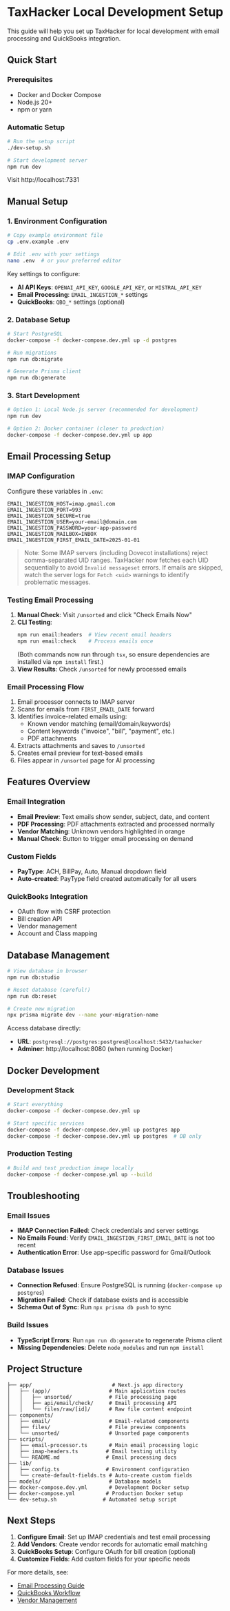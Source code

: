 # TaxHacker Local Development Setup

This guide will help you set up TaxHacker for local development with email processing and QuickBooks integration.

## Quick Start

### Prerequisites
- Docker and Docker Compose
- Node.js 20+ 
- npm or yarn

### Automatic Setup
```bash
# Run the setup script
./dev-setup.sh

# Start development server
npm run dev
```

Visit http://localhost:7331

## Manual Setup

### 1. Environment Configuration
```bash
# Copy example environment file
cp .env.example .env

# Edit .env with your settings
nano .env  # or your preferred editor
```

Key settings to configure:
- **AI API Keys**: `OPENAI_API_KEY`, `GOOGLE_API_KEY`, or `MISTRAL_API_KEY`
- **Email Processing**: `EMAIL_INGESTION_*` settings
- **QuickBooks**: `QBO_*` settings (optional)

### 2. Database Setup
```bash
# Start PostgreSQL
docker-compose -f docker-compose.dev.yml up -d postgres

# Run migrations
npm run db:migrate

# Generate Prisma client
npm run db:generate
```

### 3. Start Development
```bash
# Option 1: Local Node.js server (recommended for development)
npm run dev

# Option 2: Docker container (closer to production)
docker-compose -f docker-compose.dev.yml up app
```

## Email Processing Setup

### IMAP Configuration
Configure these variables in `.env`:

```env
EMAIL_INGESTION_HOST=imap.gmail.com
EMAIL_INGESTION_PORT=993
EMAIL_INGESTION_SECURE=true
EMAIL_INGESTION_USER=your-email@domain.com
EMAIL_INGESTION_PASSWORD=your-app-password
EMAIL_INGESTION_MAILBOX=INBOX
EMAIL_INGESTION_FIRST_EMAIL_DATE=2025-01-01
```

> Note: Some IMAP servers (including Dovecot installations) reject comma-separated UID ranges. TaxHacker now fetches each UID sequentially to avoid `Invalid messageset` errors. If emails are skipped, watch the server logs for `Fetch <uid>` warnings to identify problematic messages.

### Testing Email Processing

1. **Manual Check**: Visit `/unsorted` and click "Check Emails Now"
2. **CLI Testing**: 
   ```bash
   npm run email:headers  # View recent email headers
   npm run email:check    # Process emails once
   ```
   (Both commands now run through `tsx`, so ensure dependencies are installed via `npm install` first.)
3. **View Results**: Check `/unsorted` for newly processed emails

### Email Processing Flow
1. Email processor connects to IMAP server
2. Scans for emails from `FIRST_EMAIL_DATE` forward
3. Identifies invoice-related emails using:
   - Known vendor matching (email/domain/keywords)
   - Content keywords ("invoice", "bill", "payment", etc.)
   - PDF attachments
4. Extracts attachments and saves to `/unsorted`
5. Creates email preview for text-based emails
6. Files appear in `/unsorted` page for AI processing

## Features Overview

### Email Integration
- **Email Preview**: Text emails show sender, subject, date, and content
- **PDF Processing**: PDF attachments extracted and processed normally
- **Vendor Matching**: Unknown vendors highlighted in orange
- **Manual Check**: Button to trigger email processing on demand

### Custom Fields
- **PayType**: ACH, BillPay, Auto, Manual dropdown field
- **Auto-created**: PayType field created automatically for all users

### QuickBooks Integration
- OAuth flow with CSRF protection
- Bill creation API
- Vendor management
- Account and Class mapping

## Database Management

```bash
# View database in browser
npm run db:studio

# Reset database (careful!)
npm run db:reset

# Create new migration
npx prisma migrate dev --name your-migration-name
```

Access database directly:
- **URL**: `postgresql://postgres:postgres@localhost:5432/taxhacker`
- **Adminer**: http://localhost:8080 (when running Docker)

## Docker Development

### Development Stack
```bash
# Start everything
docker-compose -f docker-compose.dev.yml up

# Start specific services
docker-compose -f docker-compose.dev.yml up postgres app
docker-compose -f docker-compose.dev.yml up postgres  # DB only
```

### Production Testing
```bash
# Build and test production image locally
docker-compose -f docker-compose.yml up --build
```

## Troubleshooting

### Email Issues
- **IMAP Connection Failed**: Check credentials and server settings
- **No Emails Found**: Verify `EMAIL_INGESTION_FIRST_EMAIL_DATE` is not too recent
- **Authentication Error**: Use app-specific password for Gmail/Outlook

### Database Issues
- **Connection Refused**: Ensure PostgreSQL is running (`docker-compose up postgres`)
- **Migration Failed**: Check if database exists and is accessible
- **Schema Out of Sync**: Run `npx prisma db push` to sync

### Build Issues
- **TypeScript Errors**: Run `npm run db:generate` to regenerate Prisma client
- **Missing Dependencies**: Delete `node_modules` and run `npm install`

## Project Structure

```
├── app/                          # Next.js app directory
│   ├── (app)/                   # Main application routes
│   │   ├── unsorted/            # File processing page
│   │   ├── api/email/check/     # Email processing API
│   │   └── files/raw/[id]/      # Raw file content endpoint
├── components/
│   ├── email/                   # Email-related components
│   ├── files/                   # File preview components
│   └── unsorted/                # Unsorted page components
├── scripts/
│   ├── email-processor.ts       # Main email processing logic
│   ├── imap-headers.ts         # Email testing utility
│   └── README.md               # Email processing docs
├── lib/
│   ├── config.ts               # Environment configuration
│   └── create-default-fields.ts # Auto-create custom fields
├── models/                      # Database models
├── docker-compose.dev.yml       # Development Docker setup
├── docker-compose.yml          # Production Docker setup
└── dev-setup.sh               # Automated setup script
```

## Next Steps

1. **Configure Email**: Set up IMAP credentials and test email processing
2. **Add Vendors**: Create vendor records for automatic email matching
3. **QuickBooks Setup**: Configure OAuth for bill creation (optional)
4. **Customize Fields**: Add custom fields for your specific needs

For more details, see:
- [Email Processing Guide](./scripts/README.md)
- [QuickBooks Workflow](./enhanced-qbo-workflow.md)
- [Vendor Management](./enhanced-vendor-design.md)
